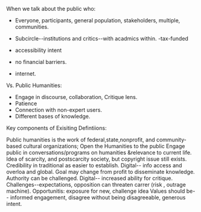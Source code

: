 When we talk about the public who:

- Everyone, participants, general population, stakeholders, multiple, communities.

- Subcircle--institutions and critics--with acadmics within. 
-tax-funded
- accessibility intent 
- no financial barriers.
- internet.

Vs. Public Humanities: 
- Engage in discourse, collaboration, Critique lens.
- Patience
- Connection with non-expert users.
- Different bases of knowledge.


Key components of Exisiting Defintiions:

Public humanities is the work of federal,state,nonprofit, and community-based cultural organizations;
Open the Humanities to the public
Engage public in conversations/programs on humanities &relevance to current life.
Idea of scarcity, and postscarcity society, but copyright issue still exists. 
Credibility in traditional as easier to establish. 
Digital-- info access and overloa and global.
Goal may change from profit to  disseminate knowledge.  Authority can be challenged. 
Digital-- increased ability for critique. 
Challenges--expectations, opposition can threaten carrer (risk , outrage machine).
   Opportunitis: exposure for new, challenge idea
   Values should be-- informed engagement, disagree without being disagreeable, generous intent. 



